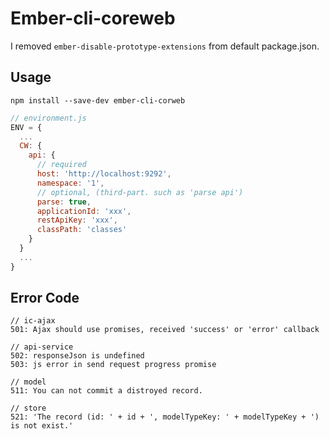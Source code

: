 # Ember-cli-coreweb

I removed `ember-disable-prototype-extensions` from default package.json.

## Usage

`npm install --save-dev ember-cli-corweb`

```js
// environment.js
ENV = {
  ...
  CW: {
    api: {
      // required
      host: 'http://localhost:9292',
      namespace: '1',
      // optional, (third-part. such as 'parse api')
      parse: true,
      applicationId: 'xxx',
      restApiKey: 'xxx',
      classPath: 'classes'
    }
  }
  ...
}
```

## Error Code

```
// ic-ajax
501: Ajax should use promises, received 'success' or 'error' callback

// api-service
502: responseJson is undefined
503: js error in send request progress promise

// model
511: You can not commit a distroyed record.

// store
521: 'The record (id: ' + id + ', modelTypeKey: ' + modelTypeKey + ') is not exist.'
```
